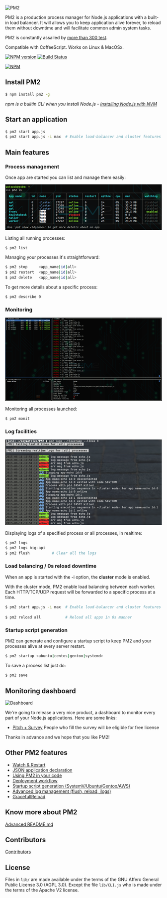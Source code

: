 ![PM2](https://github.com/unitech/pm2/raw/master/pres/pm2.20d3ef.png)

PM2 is a production process manager for Node.js applications with a built-in load balancer. It will allows you to keep application alive forever, to reload them without downtime and will facilitate common admin system tasks.

PM2 is constantly assailed by [more than 300 test](https://travis-ci.org/Unitech/PM2).

Compatible with CoffeeScript.
Works on Linux & MacOSx.

[![NPM version](https://badge.fury.io/js/pm2.png)](http://badge.fury.io/js/pm2) [![Build Status](https://api.travis-ci.org/Unitech/PM2.png?branch=master)](https://travis-ci.org/Unitech/PM2)

[![NPM](https://nodei.co/npm/pm2.png?downloads=true&downloadRank=true)](https://nodei.co/npm/pm2/)

## Install PM2

```bash
$ npm install pm2 -g
```

*npm is a builtin CLI when you install Node.js - [Installing Node.js with NVM](https://www.digitalocean.com/community/tutorials/how-to-install-node-js-on-an-ubuntu-14-04-server#how-to-install-using-nvm)*


## Start an application

```bash
$ pm2 start app.js
$ pm2 start app.js -i max  # Enable load-balancer and cluster features
```

## Main features

### Process management

Once app are started you can list and manage them easily:

![Process listing](https://github.com/unitech/pm2/raw/master/pres/pm2-list.png)

Listing all running processes:

```bash
$ pm2 list
```

Managing your processes it's straightforward:

```bash
$ pm2 stop     <app_name|id|all>
$ pm2 restart  <app_name|id|all>
$ pm2 delete   <app_name|id|all>
```

To get more details about a specific process:

```bash
$ pm2 describe 0
```

### Monitoring

![Monit](https://github.com/unitech/pm2/raw/master/pres/pm2-monit.png)

Monitoring all processes launched:

```bash
$ pm2 monit
```

### Log facilities

![Monit](https://github.com/unitech/pm2/raw/master/pres/pm2-logs.png)

Displaying logs of a specified process or all processes, in realtime:

```bash
$ pm2 logs
$ pm2 logs big-api
$ pm2 flush          # Clear all the logs
```

### Load balancing / 0s reload downtime

When an app is started with the -i <worker number> option, the **cluster** mode is enabled.

With the cluster mode, PM2 enable load balancing between each worker.
Each HTTP/TCP/UDP request will be forwarded to a specific process at a time.

```bash
$ pm2 start app.js -i max  # Enable load-balancer and cluster features

$ pm2 reload all           # Reload all apps in 0s manner
```

### Startup script generation

PM2 can generate and configure a startup script to keep PM2 and your processes alive at every server restart.

```bash
$ pm2 startup <ubuntu|centos|gentoo|systemd>
```

To save a process list just do:

```bash
$ pm2 save
```

## Monitoring dashboard

![Dashboard](http://leapfrogui.com/controlfrog/img/cf-layout-1.png)

We're going to release a very nice product, a dashboard to monitor every part of your Node.js applications. Here are some links:

- [Pitch + Survey](https://docs.google.com/forms/d/1FuCjIhrGg-ItxInq2nLreoe9GS-gZWJNkNWE0JJajw8/viewform) People who fill the survey will be eligible for free license

Thanks in advance and we hope that you like PM2!

## Other PM2 features

- [Watch & Restart](https://github.com/Unitech/PM2/blob/development/ADVANCED_README.md#a890)
- [JSON application declaration](https://github.com/Unitech/PM2/blob/development/ADVANCED_README.md#a10)
- [Using PM2 in your code](https://github.com/Unitech/PM2/blob/development/ADVANCED_README.md#programmatic-example)
- [Deployment workflow](https://github.com/Unitech/PM2/blob/development/ADVANCED_README.md#deployment)
- [Startup script generation (SystemV/Ubuntu/Gentoo/AWS)](https://github.com/Unitech/PM2/blob/development/ADVANCED_README.md#a8)
- [Advanced log management (flush, reload, ilogs)](https://github.com/Unitech/PM2/blob/development/ADVANCED_README.md#9)
- [GracefullReload](https://github.com/Unitech/PM2/blob/development/ADVANCED_README.md#a690)

## Know more about PM2

[Advanced README.md](https://github.com/Unitech/PM2/blob/development/ADVANCED_README.md)

## Contributors

[Contributors](https://github.com/Unitech/PM2/graphs/contributors)

## License

Files in `lib/` are made available under the terms of the GNU Affero General Public License 3.0 (AGPL 3.0).
Except the file `lib/CLI.js` who is made under the terms of the Apache V2 license.
